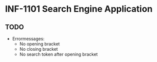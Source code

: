# INF-1101 Search Engine Application






## TODO

* Errormessages:
	* No opening bracket
	* No closing bracket 
	* No search token after opening bracket